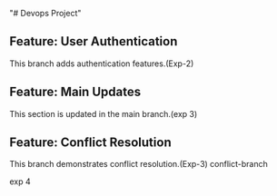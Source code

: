 "# Devops Project"
## Feature: User Authentication
This branch adds authentication features.(Exp-2)

## Feature: Main Updates

This section is updated in the main branch.(exp 3)

## Feature: Conflict Resolution
This branch demonstrates conflict resolution.(Exp-3)
conflict-branch

exp 4

